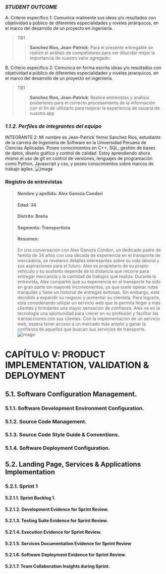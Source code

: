 ### *STUDENT OUTCOME*

A. Criterio específico 1: Comunica oralmente sus ideas y/o resultados con objetividad a público de diferentes especialidades y niveles jerárquicos, en el marco del desarrollo de un proyecto en ingeniería.

>TB1
>> **Sanchez Rios, Jean-Patrick**: Para el presente entregable se realizó el análisis de competidores para ver dilucidar mejor la importancia de nuestro valor agregado.

B. Criterio específico 2: Comunica en forma escrita ideas y/o resultados con objetividad a público de diferentes especialidades y niveles jerarquicos, en el marco del desarrollo de un proyecto en ingeniería.

>TB1
> >**Sanchez Rios, Jean-Patrick**: Realice entrevistas y análisis posteriores para el correcto procesamiento de la información con el fin de utilizarlo para mejorar la experiencia de usuaria de nuestra app

### *1.1.2. Perfiles de integrantes del equipo*

INTEGRANTE 2: Mi nombre es Jean-Patrick Yemsi Sanchez Rios, estudiante de la carrera de Ingeniería de Software en la Universidad Peruana de Ciencias Aplicadas. Poseo conocimientos en C++, SQL, gestión de bases de datos, diseño gráfico y control de calidad. Estoy aprendiendo ahora mismo el uso de git en control de versiones, lenguajes de programación como Python, Javascript y css, y poseo conocimientos sobre marcos de trabajo ágiles.
![image](https://github.com/upc-pre-2023-SI729-SV52-TechCompany/ProjectStatement/assets/102174297/57b8038d-da35-4648-92c0-da077429f2b9)


### Registro de entrevistas

> #### **Nombre y apellido:** Alex Ganoza Condori
> #### **Edad:** 34
> #### **Distrito:** Breña
> #### **Segmento:** Transportista
> #### **Resumen:**
>En una conversación con Alex Ganoza Condori, un dedicado padre de familia de 34 años con una década de experiencia en el transporte de mercadería, se revelaron detalles interesantes sobre su vida laboral y sus aspiraciones para el futuro. Alex es propietario de su propio vehículo y su sustento depende de la distancia que recorre para entregar mercancía y la cantidad de trabajos que realiza.
Durante la entrevista, Alex compartió que su experiencia en el transporte ha sido en gran parte sin mayores inconvenientes, ya que suele operar rutas tranquilas y tiene un historial de entregas exitosas. Sin embargo, está decidido a expandir su negocio y aumentar su clientela. Para lograrlo, está considerando utilizar un servicio web que le permita llegar a más clientes y brindarles una mayor sensación de confianza.
Alex ve en la tecnología una oportunidad para crecer en su profesión y facilitar las transacciones con sus clientes. Con la implementación de un servicio web, espera tener acceso a un mercado más amplio y ganar la confianza de aquellos que buscan sus servicios de transporte.![image](https://github.com/upc-pre-2023-SI729-SV52-TechCompany/ProjectStatement/assets/102174297/8dd8ba0a-94ad-4634-b601-0c931fab0d4b)

> >


# CAPÍTULO V: PRODUCT IMPLEMENTATION, VALIDATION & DEPLOYMENT
## 5.1. Software Configuration Management.
### 5.1.1. Software Development Environment Configuration.
### 5.1.2. Source Code Management.
### 5.1.3. Source Code Style Guide & Conventions.
### 5.1.4. Software Deployment Configuration.
## 5.2. Landing Page, Services & Applications Implementation
### 5.2.1. Sprint 1
#### 5.2.1.1. Sprint Backlog 1.
#### 5.2.1.2. Development Evidence for Sprint Review.
#### 5.2.1.3. Testing Suite Evidence for Sprint Review.
#### 5.2.1.4. Execution Evidence for Sprint Review.
#### 5.2.1.5. Services Documentation Evidence for Sprint Review
#### 5.2.1.6. Software Deployment Evidence for Sprint Review.
#### 5.2.1.7. Team Collaboration Insights during Sprint.
